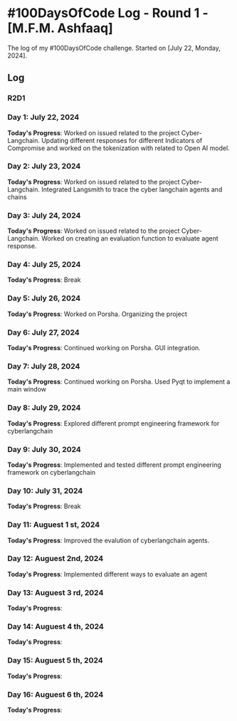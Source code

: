 # #100DaysOfCode Log - Round 1 - [M.F.M. Ashfaaq]

The log of my #100DaysOfCode challenge. Started on [July 22, Monday, 2024].

## Log

### R2D1 


### Day 1: July 22, 2024

**Today's Progress**: Worked on issued related to the project Cyber-Langchain. Updating different responses for different Indicators of Compromise and worked on the tokenization with related to Open AI model. 


### Day 2: July 23, 2024

**Today's Progress**: Worked on issued related to the project Cyber-Langchain. Integrated Langsmith to trace the cyber langchain agents and chains



### Day 3: July 24, 2024

**Today's Progress**: Worked on issued related to the project Cyber-Langchain. Worked on creating an evaluation function to evaluate agent response.


### Day 4: July 25, 2024

**Today's Progress**: Break 


### Day 5: July 26, 2024

**Today's Progress**: Worked on Porsha. Organizing the project


### Day 6: July 27, 2024

**Today's Progress**: Continued working on Porsha. GUI integration.


### Day 7: July 28, 2024

**Today's Progress**: Continued working on Porsha. Used Pyqt to implement a main window


### Day 8: July 29, 2024

**Today's Progress**: Explored different prompt engineering framework for cyberlangchain


### Day 9: July 30, 2024

**Today's Progress**: Implemented and tested different prompt engineering framework on cyberlangchain


### Day 10: July 31, 2024

**Today's Progress**: Break 



### Day 11: Auguest 1 st, 2024

**Today's Progress**:  Improved the evalution of cyberlangchain agents.



### Day 12: Auguest 2nd, 2024

**Today's Progress**:  Implemented different ways to evaluate an agent



### Day 13: Auguest 3 rd, 2024

**Today's Progress**:  



### Day 14: Auguest 4 th, 2024

**Today's Progress**:  



### Day 15: Auguest 5 th, 2024

**Today's Progress**:  



### Day 16: Auguest 6 th, 2024

**Today's Progress**:  


